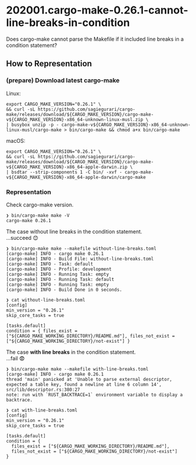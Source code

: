 # 202001.cargo-make-0.26.1-cannot-line-breaks-in-condition

Does cargo-make cannot parse the Makefile if it included line breaks in a condition statement?

## How to Representation

### (prepare) Download latest cargo-make

Linux:

```shellsession
export CARGO_MAKE_VERSION="0.26.1" \
&& curl -sL https://github.com/sagiegurari/cargo-make/releases/download/${CARGO_MAKE_VERSION}/cargo-make-v${CARGO_MAKE_VERSION}-x86_64-unknown-linux-musl.zip \
| busybox unzip -p - cargo-make-v${CARGO_MAKE_VERSION}-x86_64-unknown-linux-musl/cargo-make > bin/cargo-make && chmod a+x bin/cargo-make
```

macOS:

```shellsession
export CARGO_MAKE_VERSION="0.26.1" \
&& curl -sL https://github.com/sagiegurari/cargo-make/releases/download/${CARGO_MAKE_VERSION}/cargo-make-v${CARGO_MAKE_VERSION}-x86_64-apple-darwin.zip \
| bsdtar --strip-components 1 -C bin/ -xvf - cargo-make-v${CARGO_MAKE_VERSION}-x86_64-apple-darwin/cargo-make
```

### Representation

Check cargo-make version.

```shellsession
❯ bin/cargo-make make -V
cargo-make 0.26.1
```

The case without line breaks in the condition statement.  
...succeed :blush:

```shellsession
❯ bin/cargo-make make --makefile without-line-breaks.toml
[cargo-make] INFO - cargo make 0.26.1
[cargo-make] INFO - Build File: without-line-breaks.toml
[cargo-make] INFO - Task: default
[cargo-make] INFO - Profile: development
[cargo-make] INFO - Running Task: empty
[cargo-make] INFO - Running Task: default
[cargo-make] INFO - Running Task: empty
[cargo-make] INFO - Build Done in 0 seconds.
```

```shellsession
❯ cat without-line-breaks.toml
[config]
min_version = "0.26.1"
skip_core_tasks = true

[tasks.default]
condition = { files_exist = ["${CARGO_MAKE_WORKING_DIRECTORY}/README.md"], files_not_exist = ["${CARGO_MAKE_WORKING_DIRECTORY}/not-exist"] }
```

The case **with line breaks** in the condition statement.  
...fail :fearful:

```shellsession
❯ bin/cargo-make make --makefile with-line-breaks.toml
[cargo-make] INFO - cargo make 0.26.1
thread 'main' panicked at 'Unable to parse external descriptor, expected a table key, found a newline at line 6 column 14', src/lib/descriptor.rs:380:27
note: run with `RUST_BACKTRACE=1` environment variable to display a backtrace.
```

```shellsession
❯ cat with-line-breaks.toml
[config]
min_version = "0.26.1"
skip_core_tasks = true

[tasks.default]
condition = {
  files_exist = ["${CARGO_MAKE_WORKING_DIRECTORY}/README.md"],
  files_not_exist = ["${CARGO_MAKE_WORKING_DIRECTORY}/not-exist"]
}
```
